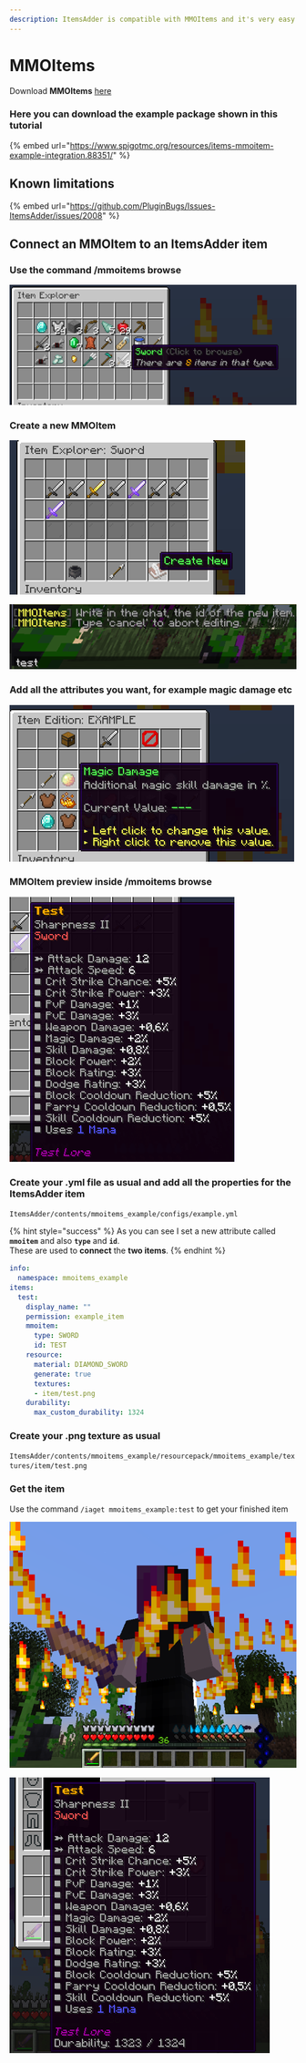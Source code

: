 ```yaml
---
description: ItemsAdder is compatible with MMOItems and it's very easy to integrate.
---
```


# MMOItems

Download **MMOItems** [here](https://www.spigotmc.org/resources/mmoitems-premium.39267/)

### Here you can download the example package shown in this tutorial

{% embed url="https://www.spigotmc.org/resources/items-mmoitem-example-integration.88351/" %}

## Known limitations

{% embed url="https://github.com/PluginBugs/Issues-ItemsAdder/issues/2008" %}

## Connect an MMOItem to an ItemsAdder item

### Use the command /mmoitems browse

![](<../../../.gitbook/assets/immagine (39).png>)

### Create a new MMOItem

![](<../../../.gitbook/assets/immagine (20).png>)

![](<../../../.gitbook/assets/immagine (29).png>)

### Add all the attributes you want, for example magic damage etc

![](<../../../.gitbook/assets/immagine (33).png>)

### MMOItem preview inside /mmoitems browse

![](<../../../.gitbook/assets/immagine (19).png>)

### Create your .yml file as usual and add all the properties for the ItemsAdder item

`ItemsAdder/contents/mmoitems_example/configs/example.yml`

{% hint style="success" %}
As you can see I set a new attribute called **`mmoitem`** and also **`type`** and **`id`**.\
These are used to **connect** the **two items**.
{% endhint %}

```yaml
info:
  namespace: mmoitems_example
items:
  test:
    display_name: ""
    permission: example_item
    mmoitem:
      type: SWORD
      id: TEST
    resource:
      material: DIAMOND_SWORD
      generate: true
      textures:
      - item/test.png
    durability:
      max_custom_durability: 1324
```

### Create your .png texture as usual

`ItemsAdder/contents/mmoitems_example/resourcepack/mmoitems_example/textures/item/test.png`

### Get the item

Use the command `/iaget mmoitems_example:test` to get your finished item

![](<../../../.gitbook/assets/immagine (23).png>)

![](<../../../.gitbook/assets/immagine (36).png>)
